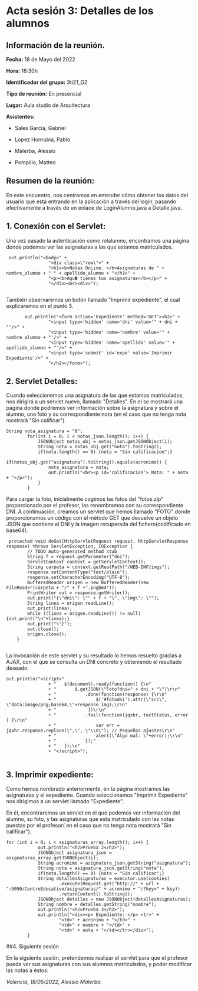# Acta sesión 3: Detalles de los alumnos 
## Información de la reunión.
**Fecha:** 18 de Mayo del 2022

**Hora:** 16:30h

**Identificador del grupo:** 3ti21_G2

**Tipo de reunión:** En presencial

**Lugar:** Aula studio de Arquitectura

**Asistentes:**

- Sales García, Gabriel

- Lopez Honrubia, Pablo

- Malerba, Alessio

- Pompilio, Matteo


## Resumen de la reunión:
En este encuentro, nos centramos en entender cómo obtener los datos del usuario que está entrando en la aplicación a través del login, pasando efectivamente a través de un enlace de LoginAlumno.java a Detalle.java. 

## 1. Conexión con el Servlet:
Una vez pasado la autenticación como rolalumno, encontramos una página donde podemos ver las asignaturas a las que estamos matriculados. 

````
 out.println("<body>" + 
                "<div class=\"row\">" + 
                "<h1><b>Notas OnLine. </b>Asignaturas de " + nombre_alumno + " " + apellido_alumno + "</h1>" + 
                "<p><b>Aqu� tienes tus asignaturas</b></p>" + 
                "</div><br><div>");
            
````
También observaremos un botón llamado "Imprimir expediente", el cual explicaremos en el punto 3.
````
       out.println("<form action='Expediente' method='GET'><h2>" + 
                "<input type='hidden' name='dni' value='" + dni + "'/>" +
                "<input type='hidden' name='nombre' value='" + nombre_alumno + "'/>" +
                "<input type='hidden' name='apellido' value='" + apellido_alumno + "'/>" +
                "<input type='submit' id='expe' value='Imprimir Expediente'/>" + 
                "</h2></form>");

````

## 2. Servlet Detalles:

Cuando seleccionemos una asignatura de las que estamos matriculados, nos dirigirá a un servlet nuevo, llamado "Detalles". En el se mostrará una página donde podremos ver información sobre la asignatura y sobre el alumno, una foto y su correspondiente nota (en el caso que no tenga nota mostrará "Sin calificar").

````
String nota_asignatura = "0"; 
        for(int i = 0; i < notas_json.length(); i++) {
            JSONObject notas_obj = notas_json.getJSONObject(i);
            String nota = notas_obj.get("nota").toString();
            if(nota.length() == 0) {nota = "Sin calificacion";}
            if(notas_obj.get("asignatura").toString().equals(acronimo)) {
                nota_asignatura = nota;
                out.println("<br><p id='calificacion'> Nota: " + nota + "</p>"); 
            }
        }
````

Para cargar la foto, inicialmente cogimos las fotos del "fotos.zip" proporcionado por el profesor, las renombramos con su correspondiente DNI.
A continuación, creamos un servlet que hemos llamado "FOTO" donde proporcionamos un código con el método GET que devuelve un objeto JSON que contiene el DNI y la imagen recuperada del fichero(codificado en base64).

````
 protected void doGet(HttpServletRequest request, HttpServletResponse response) throws ServletException, IOException {
        // TODO Auto-generated method stub
        String f = request.getParameter("dni"); 
        ServletContext context = getServletContext();
        String carpeta = context.getRealPath("/WEB-INF/imgs");	    
        response.setContentType("text/plain");
        response.setCharacterEncoding("UTF-8");
        BufferedReader origen = new BufferedReader(new FileReader(carpeta + "/" + f +".pngb64"));
        PrintWriter out = response.getWriter();
        out.print("{\"dni\": \"" + f + "\", \"img\": \"");
        String linea = origen.readLine(); 
        out.print(linea);
        while ((linea = origen.readLine()) != null) {out.print("\n"+linea);}
        out.print("\"}");
        out.close(); 
        origen.close();
    }
    
````    

La invocación de este servlet y su resultado lo hemos resuelto gracias a AJAX, con el que se consulta un DNI concreto y obteniendo el resultado deseado.

`````
out.println("<script>"
                + "   $(document).ready(function() {\n"
                + "       $.getJSON(\"Foto?dni=" + dni + "\")\r\n"
                + "           .done(function(response) {\r\n"
                + "               $('#fotodni').attr(\"src\", \"data:image/png;base64,\"+response.img);\r\n"
                + "            })\r\n"
                + "           .fail(function(jqxhr, textStatus, error ) {\r\n"
                + "               var err = jqxhr.response.replace(\",\", \"\\n\"); // Pequeños ajustes\r\n"
                + "               alert(\"Algo mal: \"+error);\r\n"
                + "           });"
                + "   });\n"
                + "</script>");	
                
`````

## 3. Imprimir expediente:

Como hemos nombrado anteriormente, en la página mostramos las asignaturas y el expediente. Cuando seleccionamos "Imprimir Expediente" nos dirigimos a un servlet llamado "Expediente".



En él, encontraremos un servlet en el que podemos ver información del alumno, su foto, y las asignaturas que esta matriculado con las notas puestas por el profesor( en el caso que no tenga nota mostrará "Sin calificar").

````
for (int i = 0; i < asignaturas_array.length(); i++) {
            out.println("<h2>Prueba 2</h2>");
            JSONObject asignatura_json = asignaturas_array.getJSONObject(i);
            String acronimo = asignatura_json.getString("asignatura");
            String nota = asignatura_json.getString("nota");
            if(nota.length() == 0) {nota = "Sin calificar";}
            String detallesAsignaturas = executor.use(cookies)
                    .execute(Request.get("http://" + url + ":9090/CentroEducativo/asignaturas/" + acronimo + "/?key=" + key))
                    .returnContent().toString();
            JSONObject detalles = new JSONObject(detallesAsignaturas);
            String nombre = detalles.getString("nombre");
            out.println("<h2>Prueba 3</h2>");
            out.println("<div><p> Expediente: </p> <tr>" + 
                    "<td>" + acronimo + "</td>" + 
                    "<td>" + nombre + "</td>" + 
                    "<td>" + nota + "</td></tr></div>");
        }

````

##4. Siguiente sesión

En la siguiente sesión, pretendemos realizar el servlet para que el profesor pueda ver sus asignaturas con sus alumnos matriculados, y poder modificar las notas a éstos.


*Valencia, 18/05/2022, Alessio Malerba.*


